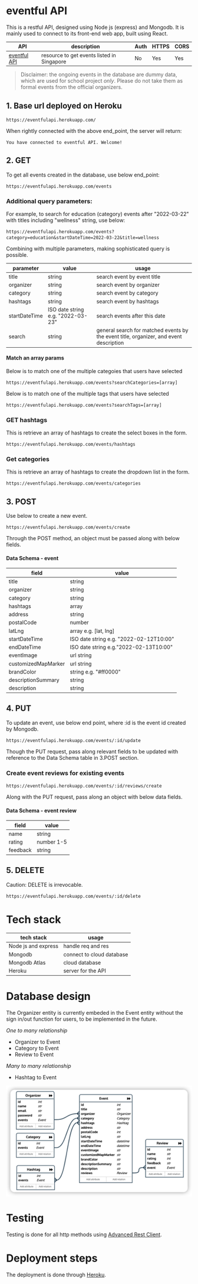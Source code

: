 # eventful API
This is a restful API, designed using Node js (express) and Mongodb. It is mainly used to connect to its front-end web app, built using React.



| API  | description | Auth  | HTTPS  | CORS  |
| ------------- | ------------- | ------------- |------------- |------------- |
| [eventful API](https://eventfulapi.herokuapp.com/)   | resource to get events listed in Singapore  | No  |Yes |Yes |



>Disclaimer: the ongoing events in the database are dummy data, which are used for school project <em>only</em>. Please do not take them as formal events from the official organizers.


## 1. Base url deployed on Heroku
```
https://eventfulapi.herokuapp.com/
```

When rightly connected with the above end_point, the server will return:

```
You have connected to eventful API. Welcome!
```

## 2. GET
To get all events created in the database, use below end_point:
```
https://eventfulapi.herokuapp.com/events
```

### Additional query parameters:

For example, to search for education (category) events after "2022-03-22" with titles including "wellness" string, use below:
```
https://eventfulapi.herokuapp.com/events?category=education&startDateTime=2022-03-22&title=wellness
```
Combining with multiple parameters, making sophisticated query is possible.

| parameter  | value | usage  | 
| ------------- | ------------- | ------------- |
| title  | string  | search event by event title  |
| organizer  | string  | search event by organizer  |
| category  | string  | search event by category  |
| hashtags  | string |search event by hashtags  |
| startDateTime  | ISO date string e.g. "2022-03-23" |search events after this date  |
| search  | string |general search for matched events by the event title, organizer, and event description   |

#### Match an array params
Below is to match one of the multiple categoies that users have selected
```
https://eventfulapi.herokuapp.com/events?searchCategories=[array]
```

Below is to match one of the multiple tags that users have selected
```
https://eventfulapi.herokuapp.com/events?searchTags=[array]
```

### GET hashtags
This is retrieve an array of hashtags to create the select boxes in the form.
```
https://eventfulapi.herokuapp.com/events/hashtags
```
### Get categories
This is retrieve an array of hashtags to create the dropdown list in the form.
```
https://eventfulapi.herokuapp.com/events/categories
```

## 3. POST
Use below to create a new event.
```
https://eventfulapi.herokuapp.com/events/create
```

Through the POST method, an object must be passed along with below fields.

#### Data Schema - event
| field  | value |
| ------------- | ------------- |
| title  | string  | 
| organizer  | string  | 
| category  | string  | 
| hashtags  | array  | 
| address  | string  | 
| postalCode  | number  | 
| latLng  | array e.g. [lat, lng]  | 
| startDateTime  | ISO date string e.g. "2022-02-12T10:00"  | 
| endDateTime  | ISO date string e.g."2022-02-13T10:00"  | 
| eventImage  | url string  | 
| customizedMapMarker  | url string  | 
| brandColor  | string e.g. "#ff0000" | 
| descriptionSummary  | string | 
| description  | string | 

## 4. PUT
To update an event, use below end point, where :id is the event id created by Mongodb.
```
https://eventfulapi.herokuapp.com/events/:id/update
```

Though the PUT request, pass along relevant fields to be updated with reference to the Data Schema table in 3.POST section.

### Create event reviews for existing events
```
https://eventfulapi.herokuapp.com/events/:id/reviews/create
```

Along with the PUT request, pass along an object with below data fields.
#### Data Schema - event review
| field  | value |
| ------------- | ------------- |
| name  | string  | 
| rating  | number 1-5  | 
| feedback  | string  | 

## 5. DELETE
Caution: DELETE is irrevocable.
```
https://eventfulapi.herokuapp.com/events/:id/delete
```

# Tech stack
| tech stack  | usage |
| ------------- | ------------- |
| Node js and express  | handle req and res |
| Mongodb  | connect to cloud database  |
| Mongodb Atlas  | cloud database |
| Heroku  | server for the API |

# Database design
The Organizer entity is currently embeded in the Event entity without the sign in/out function for users, to be implemented in the future. 

<em>One to many relationship</em>
- Organizer to Event
- Category to Event
- Review to Event

<em>Many to many relationship</em>
- Hashtag to Event

![database design](./images/dataBaseDesign.png)

# Testing
Testing is done for all http methods using [Advanced Rest Client](https://install.advancedrestclient.com/install).

# Deployment steps
The deployment is done through [Heroku](https://devcenter.heroku.com/articles/git#deploy-your-code).
